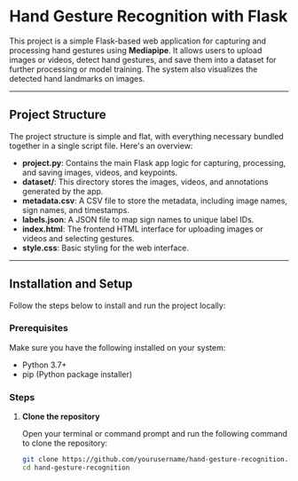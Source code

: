 # Hand Gesture Recognition with Flask

This project is a simple Flask-based web application for capturing and processing hand gestures using **Mediapipe**. It allows users to upload images or videos, detect hand gestures, and save them into a dataset for further processing or model training. The system also visualizes the detected hand landmarks on images.

---

## Project Structure

The project structure is simple and flat, with everything necessary bundled together in a single script file. Here's an overview:




- **project.py**: Contains the main Flask app logic for capturing, processing, and saving images, videos, and keypoints.
- **dataset/**: This directory stores the images, videos, and annotations generated by the app.
- **metadata.csv**: A CSV file to store the metadata, including image names, sign names, and timestamps.
- **labels.json**: A JSON file to map sign names to unique label IDs.
- **index.html**: The frontend HTML interface for uploading images or videos and selecting gestures.
- **style.css**: Basic styling for the web interface.

---

## Installation and Setup

Follow the steps below to install and run the project locally:

### Prerequisites

Make sure you have the following installed on your system:
- Python 3.7+
- pip (Python package installer)

### Steps

1. **Clone the repository**

   Open your terminal or command prompt and run the following command to clone the repository:

   ```bash
   git clone https://github.com/yourusername/hand-gesture-recognition.git
   cd hand-gesture-recognition
